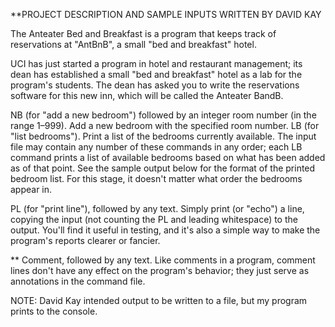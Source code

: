 **PROJECT DESCRIPTION AND SAMPLE INPUTS WRITTEN BY DAVID KAY

The Anteater Bed and Breakfast is a program that keeps track of reservations
at "AntBnB", a small "bed and breakfast" hotel.

UCI has just started a program in hotel and restaurant management; 
its dean has established a small "bed and breakfast" hotel as a lab for the program's students. 
The dean has asked you to write the reservations software for this new inn, 
which will be called the Anteater BandB.


NB
	(for "add a new bedroom") followed by an integer room number (in the range 1–999). Add a new bedroom with the specified room number.
LB
	(for "list bedrooms"). Print a list of the bedrooms currently available. The input file may contain any number of these commands in any 
	order; each LB command prints a list of available bedrooms based on what has been added as of that point. See the sample output below for 
  the format of the printed bedroom list. For this stage, it doesn't matter what order the bedrooms appear in.

PL
  (for "print line"), followed by any text. Simply print (or "echo") a line, copying the input (not counting the PL and leading whitespace) 
  to the output. You'll find it useful in testing, and it's also a simple way to make the program's reports clearer or fancier.
  
**
  Comment, followed by any text. Like comments in a program, comment lines don't have any effect on the program's behavior; they just serve 
  as annotations in the command file.


NOTE: David Kay intended output to be written to a file, but my program prints
to the console.
